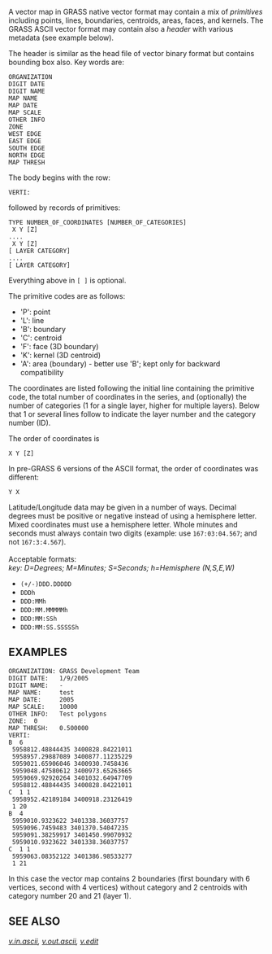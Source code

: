 A vector map in GRASS native vector format may contain a mix of
*primitives* including points, lines, boundaries, centroids, areas,
faces, and kernels. The GRASS ASCII vector format may contain also a
*header* with various metadata (see example below).

The header is similar as the head file of vector binary format but
contains bounding box also. Key words are:

```
ORGANIZATION
DIGIT DATE
DIGIT NAME
MAP NAME
MAP DATE
MAP SCALE
OTHER INFO
ZONE
WEST EDGE
EAST EDGE
SOUTH EDGE
NORTH EDGE
MAP THRESH
```

The body begins with the row:

```
VERTI:
```

followed by records of primitives:

```
TYPE NUMBER_OF_COORDINATES [NUMBER_OF_CATEGORIES]
 X Y [Z]
....
 X Y [Z]
[ LAYER CATEGORY]
....
[ LAYER CATEGORY]
```

Everything above in `[ ]` is optional.

The primitive codes are as follows:

-   \'P\': point
-   \'L\': line
-   \'B\': boundary
-   \'C\': centroid
-   \'F\': face (3D boundary)
-   \'K\': kernel (3D centroid)
-   \'A\': area (boundary) - better use \'B\'; kept only for backward
    compatibility

The coordinates are listed following the initial line containing the
primitive code, the total number of coordinates in the series, and
(optionally) the number of categories (1 for a single layer, higher for
multiple layers). Below that 1 or several lines follow to indicate the
layer number and the category number (ID).

The order of coordinates is

```
X Y [Z]
```

In pre-GRASS 6 versions of the ASCII format, the order of coordinates
was different:

```
Y X
```

Latitude/Longitude data may be given in a number of ways. Decimal
degrees must be positive or negative instead of using a hemisphere
letter. Mixed coordinates must use a hemisphere letter. Whole minutes
and seconds must always contain two digits (example: use
`167:03:04.567`; and not `167:3:4.567`).\
\
Acceptable formats:\
*key: D=Degrees; M=Minutes; S=Seconds; h=Hemisphere (N,S,E,W)*

-   `(+/-)DDD.DDDDD`
-   `DDDh`
-   `DDD:MMh`
-   `DDD:MM.MMMMMh`
-   `DDD:MM:SSh`
-   `DDD:MM:SS.SSSSSh`

## EXAMPLES

```
ORGANIZATION: GRASS Development Team
DIGIT DATE:   1/9/2005
DIGIT NAME:   -
MAP NAME:     test
MAP DATE:     2005
MAP SCALE:    10000
OTHER INFO:   Test polygons
ZONE:  0
MAP THRESH:   0.500000
VERTI:
B  6
 5958812.48844435 3400828.84221011
 5958957.29887089 3400877.11235229
 5959021.65906046 3400930.7458436
 5959048.47580612 3400973.65263665
 5959069.92920264 3401032.64947709
 5958812.48844435 3400828.84221011
C  1 1
 5958952.42189184 3400918.23126419
 1 20
B  4
 5959010.9323622 3401338.36037757
 5959096.7459483 3401370.54047235
 5959091.38259917 3401450.99070932
 5959010.9323622 3401338.36037757
C  1 1
 5959063.08352122 3401386.98533277
 1 21
```

In this case the vector map contains 2 boundaries (first boundary with 6
vertices, second with 4 vertices) without category and 2 centroids with
category number 20 and 21 (layer 1).

## SEE ALSO

*[v.in.ascii](v.in.ascii.html), [v.out.ascii](v.out.ascii.html),
[v.edit](v.edit.html)*
